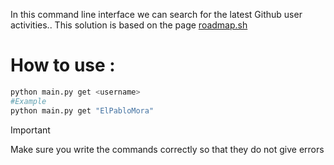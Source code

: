 In this command line interface we can search for the latest Github user activities.. This solution is based on the page [roadmap.sh](https://roadmap.sh/projects/task-tracker)

# How to use :
```python
python main.py get <username>
#Example
python main.py get "ElPabloMora"
```
> [!IMPORTANT]
> Make sure you write the commands correctly so that they do not give errors

